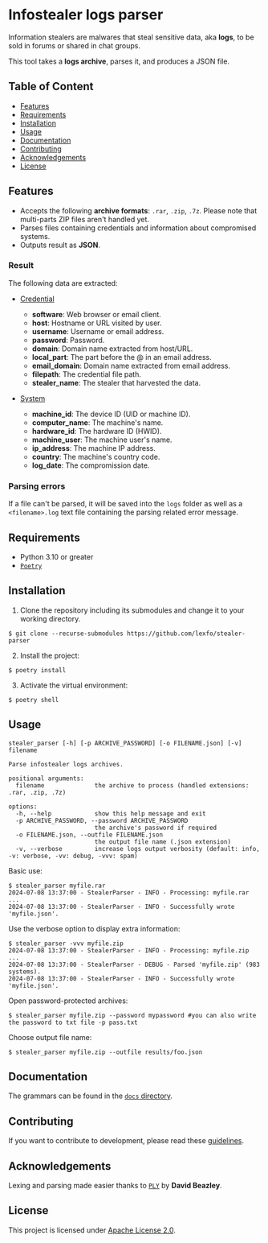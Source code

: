 # Infostealer logs parser

Information stealers are malwares that steal sensitive data, aka **logs**, to be sold in forums or shared in chat groups.

This tool takes a **logs archive**, parses it, and produces a JSON file.

## Table of Content

- [Features](#features)
- [Requirements](#requirements)
- [Installation](#installation)
- [Usage](#usage)
- [Documentation](#documentation)
- [Contributing](#contributing)
- [Acknowledgements](#acknowledgements)
- [License](#license)

## Features

- Accepts the following **archive formats**: `.rar`, `.zip`, `.7z`.
  Please note that multi-parts ZIP files aren't handled yet.
- Parses files containing credentials and information about compromised systems.
- Outputs result as **JSON**.

### Result

The following data are extracted:

- [Credential](stealer_parser/models/credential.py)

  - **software**: Web browser or email client.
  - **host**: Hostname or URL visited by user.
  - **username**: Username or email address.
  - **password**: Password.
  - **domain**: Domain name extracted from host/URL.
  - **local_part**: The part before the @ in an email address.
  - **email_domain**: Domain name extracted from email address.
  - **filepath**: The credential file path.
  - **stealer_name**: The stealer that harvested the data.

- [System](stealer_parser/models/system.py)

  - **machine_id**: The device ID (UID or machine ID).
  - **computer_name**: The machine's name.
  - **hardware_id**: The hardware ID (HWID).
  - **machine_user**: The machine user's name.
  - **ip_address**: The machine IP address.
  - **country**: The machine's country code.
  - **log_date**: The compromission date.

### Parsing errors

If a file can't be parsed, it will be saved into the `logs` folder as well as a `<filename>.log` text file containing the parsing related error message.

## Requirements

- Python 3.10 or greater
- [`Poetry`](https://python-poetry.org/)

## Installation

1. Clone the repository including its submodules and change it to your working directory.

```console
$ git clone --recurse-submodules https://github.com/lexfo/stealer-parser
```

2. Install the project:

```console
$ poetry install
```

3. Activate the virtual environment:

```console
$ poetry shell
```

## Usage

```console
stealer_parser [-h] [-p ARCHIVE_PASSWORD] [-o FILENAME.json] [-v] filename

Parse infostealer logs archives.

positional arguments:
  filename              the archive to process (handled extensions: .rar, .zip, .7z)

options:
  -h, --help            show this help message and exit
  -p ARCHIVE_PASSWORD, --password ARCHIVE_PASSWORD
                        the archive's password if required
  -o FILENAME.json, --outfile FILENAME.json
                        the output file name (.json extension)
  -v, --verbose         increase logs output verbosity (default: info, -v: verbose, -vv: debug, -vvv: spam)
```

Basic use:

```console
$ stealer_parser myfile.rar
2024-07-08 13:37:00 - StealerParser - INFO - Processing: myfile.rar ...
2024-07-08 13:37:00 - StealerParser - INFO - Successfully wrote 'myfile.json'.
```

Use the verbose option to display extra information:

```console
$ stealer_parser -vvv myfile.zip
2024-07-08 13:37:00 - StealerParser - INFO - Processing: myfile.zip ...
2024-07-08 13:37:00 - StealerParser - DEBUG - Parsed 'myfile.zip' (983 systems).
2024-07-08 13:37:00 - StealerParser - INFO - Successfully wrote 'myfile.json'.
```

Open password-protected archives:

```console
$ stealer_parser myfile.zip --password mypassword #you can also write the password to txt file -p pass.txt
```

Choose output file name:

```console
$ stealer_parser myfile.zip --outfile results/foo.json
```

## Documentation

The grammars can be found in the [`docs` directory](docs).

## Contributing

If you want to contribute to development, please read these [guidelines](CONTRIBUTING.md).

## Acknowledgements

Lexing and parsing made easier thanks to [`PLY`](https://github.com/dabeaz/ply) by **David Beazley**.

## License

This project is licensed under [Apache License 2.0](LICENSE.md).
